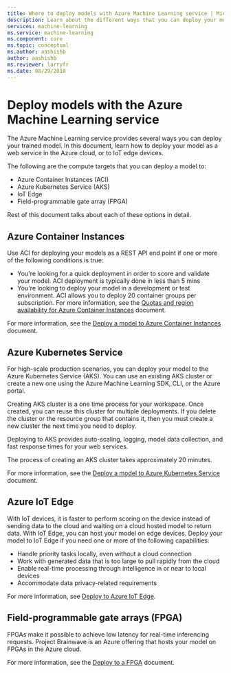 ```yaml
---
title: Where to deploy models with Azure Machine Learning service | Microsoft Docs
description: Learn about the different ways that you can deploy your models into production using the Azure Machine Learning service.
services: machine-learning
ms.service: machine-learning
ms.component: core
ms.topic: conceptual
ms.author: aashishb
author: aashishb
ms.reviewer: larryfr
ms.date: 08/29/2018
---
```


# Deploy models with the Azure Machine Learning service

The Azure Machine Learning service provides several ways you can deploy your trained model. In this document, learn how to deploy your model as a web service in the Azure cloud, or to IoT edge devices.

The following are the compute targets that you can deploy a model to:

- Azure Container Instances (ACI)
- Azure Kubernetes Service (AKS)
- IoT Edge
- Field-programmable gate array (FPGA)

Rest of this document talks about each of these options in detail.

## Azure Container Instances

Use ACI for deploying your models as a REST API end point if one or more of the following conditions is true:
- You're looking for a quick deployment in order to score and validate your model. ACI deployment is typically done in less than 5 mins
- You're looking to deploy your model in a development or test environment. ACI allows you to deploy 20 container groups per subscription. For more information, see the [Quotas and region availability for Azure Container Instances](https://docs.microsoft.com/azure/container-instances/container-instances-quotas) document.

For more information, see the [Deploy a model to Azure Container Instances](how-to-deploy-to-aci.md) document.

## Azure Kubernetes Service

For high-scale production scenarios, you can deploy your model to the Azure Kubernetes Service (AKS). You can use an existing AKS cluster or create a new one using the Azure Machine Learning SDK, CLI, or the Azure portal.

Creating AKS cluster is a one time process for your workspace. Once created, you can reuse this cluster for multiple deployments. If you delete the cluster or the resource group that contains it, then you must create a new cluster the next time you need to deploy.

Deploying to AKS provides auto-scaling, logging, model data collection, and fast response times for your web services. 

The process of creating an AKS cluster takes approximately 20 minutes.

For more information, see the [Deploy a model to Azure Kubernetes Service](how-to-deploy-to-aks.md) document.

## Azure IoT Edge

With IoT devices, it is faster to perform scoring on the device instead of sending data to the cloud and waiting on a cloud hosted model to return data. With IoT Edge, you can host your model on edge devices. Deploy your model to IoT Edge if you need one or more of the following capabilities:
- Handle priority tasks locally, even without a cloud connection
- Work with generated data that is too large to pull rapidly from the cloud
- Enable real-time processing through intelligence in or near to local devices
- Accommodate data privacy-related requirements 

For more information, see [Deploy to Azure IoT Edge](https://docs.microsoft.com/azure/iot-edge/tutorial-deploy-machine-learning).

## Field-programmable gate arrays (FPGA)

FPGAs make it possible to achieve low latency for real-time inferencing requests. Project Brainwave is an Azure offering that hosts your model on FPGAs in the Azure cloud.

For more information, see the [Deploy to a FPGA](how-to-deploy-fpga-web-service.md) document.
